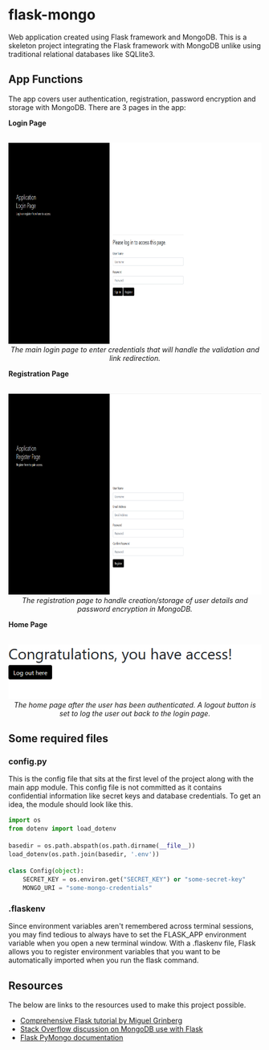 # flask-mongo
Web application created using Flask framework and MongoDB. This is a skeleton project integrating the Flask framework with MongoDB unlike using traditional relational databases like SQLlite3.

## App Functions
The app covers user authentication, registration, password encryption and storage with MongoDB. There are 3 pages in the app: 

<b>Login Page</b>
<p align="center">
  <br>
  <img height="400" width="800" src="img/login.PNG">
  <br>
  <i>The main login page to enter credentials that will handle the validation and link redirection.</i>
</p>


<b>Registration Page</b>
<p align="center">
  <br>
  <img height="400" width="800" src="img/register.PNG">
  <br>
  <i>The registration page to handle creation/storage of user details and password encryption in MongoDB.</i>
</p>
</p>


<b>Home Page</b>
<p align="center">
  <br>
  <img src="img/home.PNG">
  <br>
  <i>The home page after the user has been authenticated. A logout button is set to log the user out back to the login page.</i>
</p>
</p>

## Some required files
### config.py
This is the config file that sits at the first level of the project along with the main app module. This config file is not committed as it contains confidential information like secret keys and database credentials. To get an idea, the module should look like this.
```python
import os
from dotenv import load_dotenv

basedir = os.path.abspath(os.path.dirname(__file__))
load_dotenv(os.path.join(basedir, '.env'))

class Config(object):
    SECRET_KEY = os.environ.get("SECRET_KEY") or "some-secret-key"
    MONGO_URI = "some-mongo-credentials"
```

### .flaskenv
Since environment variables aren't remembered across terminal sessions, you may find tedious to always have to set the FLASK_APP environment variable when you open a new terminal window. With a .flaskenv file, Flask allows you to register environment variables that you want to be automatically imported when you run the flask command.

## Resources
The below are links to the resources used to make this project possible.
- [Comprehensive Flask tutorial by Miguel Grinberg](https://blog.miguelgrinberg.com/post/the-flask-mega-tutorial-part-i-hello-world)
- [Stack Overflow discussion on MongoDB use with Flask](https://stackoverflow.com/questions/54992412/flask-login-usermixin-class-with-a-mongodb)
- [Flask PyMongo documentation](https://flask-pymongo.readthedocs.io/en/latest/)
